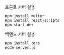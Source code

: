 프론트 서버 실행
```
npm install multer
npm install react-scripts
npm start dev
```

백엔드 서버 실행
```
npm install cors
node server.js
```

